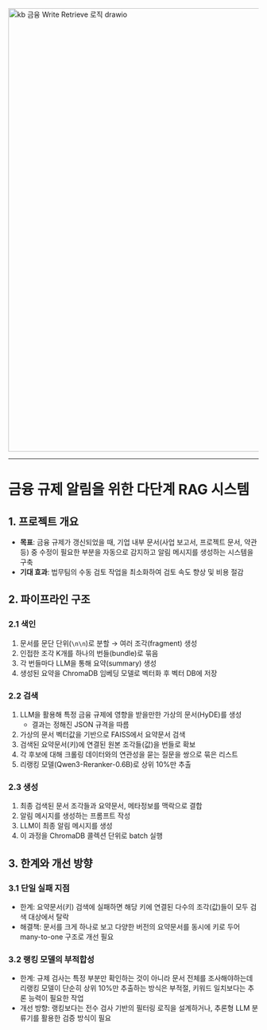 <img width="2365" height="890" alt="kb 금융 Write Retrieve 로직 drawio" src="https://github.com/user-attachments/assets/d5e80f25-859c-4ff0-9be7-56895c0a85be" />

---

# 금융 규제 알림을 위한 다단계 RAG 시스템

## 1. 프로젝트 개요

* **목표**: 금융 규제가 갱신되었을 때, 기업 내부 문서(사업 보고서, 프로젝트 문서, 약관 등) 중 수정이 필요한 부분을 자동으로 감지하고 알림 메시지를 생성하는 시스템을 구축
* **기대 효과**: 법무팀의 수동 검토 작업을 최소화하여 검토 속도 향상 및 비용 절감


## 2. 파이프라인 구조

### 2.1 색인

1. 문서를 문단 단위(`\n\n`)로 분할 → 여러 조각(fragment) 생성
2. 인접한 조각 K개를 하나의 번들(bundle)로 묶음
3. 각 번들마다 LLM을 통해 요약(summary) 생성
4. 생성된 요약을 ChromaDB 임베딩 모델로 벡터화 후 벡터 DB에 저장

### 2.2 검색

1. LLM을 활용해 특정 금융 규제에 영향을 받을만한 가상의 문서(HyDE)를 생성
   * 결과는 정해진 JSON 규격을 따름
2. 가상의 문서 벡터값을 기반으로 FAISS에서 요약문서 검색
3. 검색된 요약문서(키)에 연결된 원본 조각들(값)을 번들로 확보 
4. 각 후보에 대해 크롤링 데이터와의 연관성을 묻는 질문을 쌍으로 묶은 리스트
5. 리랭킹 모델(Qwen3-Reranker-0.6B)로 상위 10%만 추출

### 2.3 생성

1. 최종 검색된 문서 조각들과 요약문서, 메타정보를 맥락으로 결합
2. 알림 메시지를 생성하는 프롬프트 작성
3. LLM이 최종 알림 메시지를 생성
4. 이 과정을 ChromaDB 콜렉션 단위로 batch 실행

## 3. 한계와 개선 방향

### 3.1 단일 실패 지점

* 한계: 요약문서(키) 검색에 실패하면 해당 키에 연결된 다수의 조각(값)들이 모두 검색 대상에서 탈락
* 해결책: 문서를 크게 하나로 보고 다양한 버전의 요약문서를 동시에 키로 두어 many-to-one 구조로 개선 필요

### 3.2 랭킹 모델의 부적합성

* 한계: 규제 검사는 특정 부분만 확인하는 것이 아니라 문서 전체를 조사해야하는데 리랭킹 모델이 단순히 상위 10%만 추출하는 방식은 부적절, 키워드 일치보다는 추론 능력이 필요한 작업
* 개선 방향: 랭킹보다는 전수 검사 기반의 필터링 로직을 설계하거나, 추론형 LLM 분류기를 활용한 검증 방식이 필요
